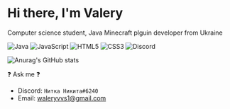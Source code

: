 # Hi there, I'm Valery
Computer science student, Java Minecraft plguin developer from Ukraine

![Java](https://img.shields.io/badge/java-%23ED8B00.svg?style=for-the-badge&logo=java&logoColor=white)    ![JavaScript](https://img.shields.io/badge/javascript-%23323330.svg?style=for-the-badge&logo=javascript&logoColor=%23F7DF1E)    ![HTML5](https://img.shields.io/badge/html5-%23E34F26.svg?style=for-the-badge&logo=html5&logoColor=white)    ![CSS3](https://img.shields.io/badge/css3-%231572B6.svg?style=for-the-badge&logo=css3&logoColor=white)   ![Discord](https://img.shields.io/discord/872512727418015755?label=DISCORD&style=for-the-badge)

![Anurag's GitHub stats](https://github-readme-stats.vercel.app/api?username=anuraghazra&show_icons=true&theme=merko)

❓ Ask me ❓
* Discord: `Нитка Никита#6240`
* Email: waleryvvs1@gmail.com
